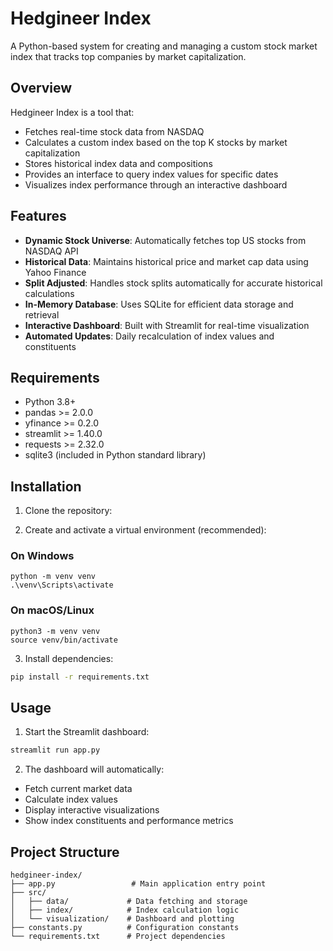 # Hedgineer Index

A Python-based system for creating and managing a custom stock market index that tracks top companies by market capitalization.

## Overview

Hedgineer Index is a tool that:
- Fetches real-time stock data from NASDAQ
- Calculates a custom index based on the top K stocks by market capitalization 
- Stores historical index data and compositions
- Provides an interface to query index values for specific dates
- Visualizes index performance through an interactive dashboard

## Features

- **Dynamic Stock Universe**: Automatically fetches top US stocks from NASDAQ API
- **Historical Data**: Maintains historical price and market cap data using Yahoo Finance
- **Split Adjusted**: Handles stock splits automatically for accurate historical calculations
- **In-Memory Database**: Uses SQLite for efficient data storage and retrieval
- **Interactive Dashboard**: Built with Streamlit for real-time visualization
- **Automated Updates**: Daily recalculation of index values and constituents

## Requirements

- Python 3.8+
- pandas >= 2.0.0
- yfinance >= 0.2.0
- streamlit >= 1.40.0
- requests >= 2.32.0
- sqlite3 (included in Python standard library)

## Installation

1. Clone the repository:

2. Create and activate a virtual environment (recommended):

### On Windows
```
python -m venv venv
.\venv\Scripts\activate
```
### On macOS/Linux
```
python3 -m venv venv
source venv/bin/activate
```

3. Install dependencies:
```bash
pip install -r requirements.txt
```

## Usage

1. Start the Streamlit dashboard:
```bash
streamlit run app.py
```

2. The dashboard will automatically:
- Fetch current market data
- Calculate index values
- Display interactive visualizations
- Show index constituents and performance metrics

## Project Structure

```
hedgineer-index/
├── app.py                 # Main application entry point
├── src/
│   ├── data/             # Data fetching and storage
│   ├── index/            # Index calculation logic
│   └── visualization/    # Dashboard and plotting
├── constants.py          # Configuration constants
└── requirements.txt      # Project dependencies
```
